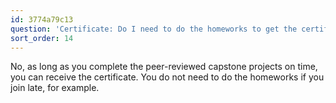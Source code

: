 ```yaml
---
id: 3774a79c13
question: 'Certificate: Do I need to do the homeworks to get the certificate?'
sort_order: 14
---
```


No, as long as you complete the peer-reviewed capstone projects on time, you can receive the certificate. You do not need to do the homeworks if you join late, for example.